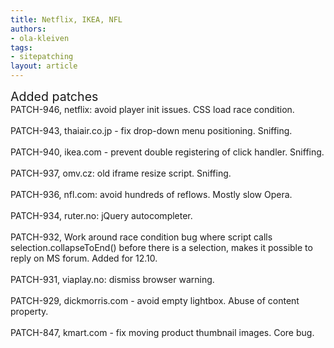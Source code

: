```yaml
---
title: Netflix, IKEA, NFL
authors:
- ola-kleiven
tags:
- sitepatching
layout: article
---
```

<span style="font-size: 140%">Added patches</span><br/>PATCH-946, netflix: avoid player init issues. CSS load race condition.<br/><br/>PATCH-943, thaiair.co.jp - fix drop-down menu positioning. Sniffing.<br/><br/>PATCH-940, ikea.com - prevent double registering of click handler. Sniffing.<br/><br/>PATCH-937, omv.cz: old iframe resize script. Sniffing.<br/><br/>PATCH-936, nfl.com: avoid hundreds of reflows. Mostly slow Opera.<br/><br/>PATCH-934, ruter.no: jQuery autocompleter.<br/><br/>PATCH-932, Work around race condition bug where script calls selection.collapseToEnd() before there is a selection, makes it possible to reply on MS forum. Added for 12.10.<br/><br/>PATCH-931, viaplay.no: dismiss browser warning.<br/><br/>PATCH-929, dickmorris.com - avoid empty lightbox. Abuse of content property.<br/><br/>PATCH-847, kmart.com - fix moving product thumbnail images. Core bug.<br/><br/>
